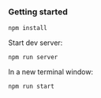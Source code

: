### Getting started

`npm install`

Start dev server:

`npm run server`

In a new terminal window:

`npm run start`
